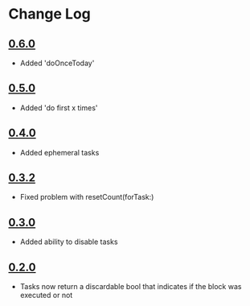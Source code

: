 # Change Log

## [0.6.0](https://github.com/mborsten/AfterX/releases/tag/0.6.0)
- Added 'doOnceToday'

## [0.5.0](https://github.com/mborsten/AfterX/releases/tag/0.4.0)
- Added 'do first x times'

## [0.4.0](https://github.com/mborsten/AfterX/releases/tag/0.4.0)
- Added ephemeral tasks

## [0.3.2](https://github.com/mborsten/AfterX/releases/tag/0.3.2)
- Fixed problem with resetCount(forTask:)

## [0.3.0](https://github.com/mborsten/AfterX/releases/tag/0.3.0)
- Added ability to disable tasks

## [0.2.0](https://github.com/mborsten/AfterX/releases/tag/0.2.0)
- Tasks now return a discardable bool that indicates if the block was executed or not
